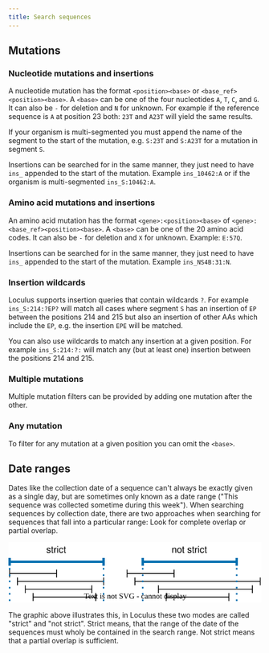 ```yaml
---
title: Search sequences
---
```


## Mutations

### Nucleotide mutations and insertions

A nucleotide mutation has the format `<position><base>` or `<base_ref><position><base>`. A `<base>` can be one of the four nucleotides `A`, `T`, `C`, and `G`. It can also be `-` for deletion and `N` for unknown. For example if the reference sequence is `A` at position 23 both: `23T` and `A23T` will yield the same results.

If your organism is multi-segmented you must append the name of the segment to the start of the mutation, e.g. `S:23T` and `S:A23T` for a mutation in segment `S`.

Insertions can be searched for in the same manner, they just need to have `ins_` appended to the start of the mutation. Example `ins_10462:A` or if the organism is multi-segmented `ins_S:10462:A`.

### Amino acid mutations and insertions

An amino acid mutation has the format `<gene>:<position><base>` of `<gene>:<base_ref><position><base>`. A `<base>` can be one of the 20 amino acid codes. It can also be `-` for deletion and `X` for unknown. Example: `E:57Q`.

Insertions can be searched for in the same manner, they just need to have `ins_` appended to the start of the mutation. Example `ins_NS4B:31:N`.

### Insertion wildcards

Loculus supports insertion queries that contain wildcards `?`. For example `ins_S:214:?EP?` will match all cases where segment `S` has an insertion of `EP` between the positions 214 and 215 but also an insertion of other AAs which include the `EP`, e.g. the insertion `EPE` will be matched.

You can also use wildcards to match any insertion at a given position. For example `ins_S:214:?:` will match any (but at least one) insertion between the positions 214 and 215.

### Multiple mutations

Multiple mutation filters can be provided by adding one mutation after the other.

### Any mutation

To filter for any mutation at a given position you can omit the `<base>`.

## Date ranges

Dates like the collection date of a sequence can't always be exactly given as a single day, but are sometimes only known as a date range ("This sequence was collected sometime during this week"). When searching sequences by collection date, there are two approaches when searching for sequences that fall into a particular range: Look for complete overlap or partial overlap.

![Comparison of strict and not strict range overlap.](/images/strict_not_strict.drawio.svg)

The graphic above illustrates this, in Loculus these two modes are called "strict" and "not strict". Strict means, that the range of the date of the sequences must wholy be contained in the search range. Not strict means that a partial overlap is sufficient.
